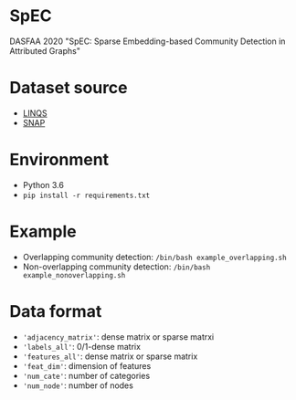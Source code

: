 # SpEC
DASFAA 2020 "SpEC: Sparse Embedding-based Community Detection in Attributed Graphs"

# Dataset source
+ [LINQS](https://linqs.soe.ucsc.edu/data)
+ [SNAP](http://snap.stanford.edu/data/index.html)

# Environment
+ Python 3.6
+ `pip install -r requirements.txt`

# Example
+ Overlapping community detection: `/bin/bash example_overlapping.sh`
+ Non-overlapping community detection: `/bin/bash example_nonoverlapping.sh`

# Data format
+ `'adjacency_matrix'`: dense matrix or sparse matrxi
+ `'labels_all'`: 0/1-dense matrix
+ `'features_all'`: dense matrix or sparse matrix
+ `'feat_dim'`: dimension of features
+ `'num_cate'`: number of categories
+ `'num_node'`: number of nodes
